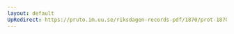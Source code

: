 ```yaml
---
layout: default
UpRedirect: https://pruto.im.uu.se/riksdagen-records-pdf/1870/prot-1870--fk--127/prot-1870--fk--127_007.pdf
---
```


